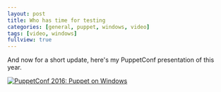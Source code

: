 ```yaml
---
layout: post
title: Who has time for testing
categories: [general, puppet, windows, video]
tags: [video, windows]
fullview: true
---
```

And now for a short update, here's my PuppetConf presentation of this year.

[![PuppetConf 2016: Puppet on Windows](http://img.youtube.com/vi/1X_2ijZqguQ/0.jpg)](http://www.youtube.com/watch?v=1X_2ijZqguQ)
